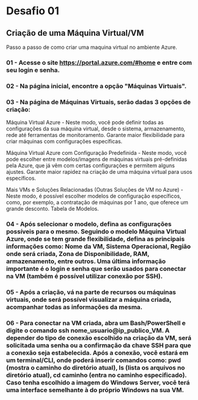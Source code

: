 # Desafio 01

## Criação de uma Máquina Virtual/VM
Passo a passo de como criar uma maquina virtual no ambiente Azure.

### 01 - Acesse o site https://portal.azure.com/#home e entre com seu login e senha.

### 02 - Na página inicial, encontre a opção "Máquinas Virtuais".

### 03 - Na página de Máquinas Virtuais, serão dadas 3 opções de criação:

Máquina Virtual Azure - Neste modo, você pode definir todas as configurações da sua máquina virtual, desde o sistema, armazenamento, rede até ferramentas de monitoramento. Garante maior flexibilidade para criar máquinas com configurações específicas.

Máquina Virtual Azure com Configuração Predefinida - Neste modo, você pode escolher entre modelos/imagens de máquinas virtuais pré-definidas pela Azure, que já vêm com certas configurações e permitem alguns ajustes. Garante maior rapidez na criação de uma máquina virtual para usos específicos.

Mais VMs e Soluções Relacionadas (Outras Soluções de VM no Azure) - Neste modo, é possível escolher modelos de configuração específicos, como, por exemplo, a contratação de máquinas por 1 ano, que oferece um grande desconto. Tabela de Modelos.

### 04 - Após selecionar o modelo, defina as configurações possíveis para o mesmo. Seguindo o modelo Máquina Virtual Azure, onde se tem grande flexibilidade, defina as principais informações como: Nome da VM, Sistema Operacional, Região onde será criada, Zona de Disponibilidade, RAM, armazenamento, entre outros. Uma última informação importante é o login e senha que serão usados para conectar na VM (também é possível utilizar conexão por SSH).

### 05 - Após a criação, vá na parte de recursos ou máquinas virtuais, onde será possível visualizar a máquina criada, acompanhar todas as informações da mesma.

### 06 - Para conectar na VM criada, abra um Bash/PowerShell e digite o comando ssh nome_usuario@ip_publico_VM. A depender do tipo de conexão escolhido na criação da VM, será solicitada uma senha ou a confirmação da chave SSH para que a conexão seja estabelecida. Após a conexão, você estará em um terminal/CLI, onde poderá inserir comandos como: pwd (mostra o caminho do diretório atual), ls (lista os arquivos no diretório atual), cd caminho (entra no caminho especificado). Caso tenha escolhido a imagem do Windows Server, você terá uma interface semelhante à do próprio Windows na sua VM.
